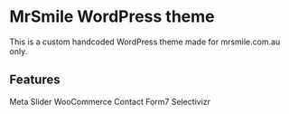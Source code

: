 MrSmile WordPress theme
===

This is a custom handcoded WordPress theme made for mrsmile.com.au only.

Features
---------------

Meta Slider
WooCommerce
Contact Form7
Selectivizr

